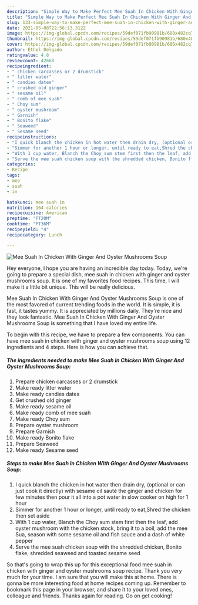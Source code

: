 ```yaml
---
description: "Simple Way to Make Perfect Mee Suah In Chicken With Ginger And Oyster Mushrooms Soup"
title: "Simple Way to Make Perfect Mee Suah In Chicken With Ginger And Oyster Mushrooms Soup"
slug: 133-simple-way-to-make-perfect-mee-suah-in-chicken-with-ginger-and-oyster-mushrooms-soup
date: 2021-05-08T22:56:13.312Z
image: https://img-global.cpcdn.com/recipes/59def071fb90981b/680x482cq70/mee-suah-in-chicken-with-ginger-and-oyster-mushrooms-soup-recipe-main-photo.jpg
thumbnail: https://img-global.cpcdn.com/recipes/59def071fb90981b/680x482cq70/mee-suah-in-chicken-with-ginger-and-oyster-mushrooms-soup-recipe-main-photo.jpg
cover: https://img-global.cpcdn.com/recipes/59def071fb90981b/680x482cq70/mee-suah-in-chicken-with-ginger-and-oyster-mushrooms-soup-recipe-main-photo.jpg
author: Ethel Delgado
ratingvalue: 4.8
reviewcount: 42668
recipeingredient:
- " chicken carcasses or 2 drumstick"
- " litter water"
- " candies dates"
- " crushed old ginger"
- " sesame oil"
- " comb of mee suah"
- " Choy sum"
- " oyster mushroom"
- " Garnish"
- " Bonito flake"
- " Seaweed"
- " Sesame seed"
recipeinstructions:
- "I quick blanch the chicken in hot water then drain dry, (optional or can just cook it directly) with sesame oil sauté the ginger and chicken for few minutes then pour it all into a pot water in slow cooker on high for 1 hour"
- "Simmer for another 1 hour or longer, until ready to eat,Shred the chicken then set aside"
- "With 1 cup water, Blanch the Choy sum stem first then the leaf, add oyster mushroom with the chicken stock, bring it to a boil, add the mee Sua, season with some sesame oil and fish sauce and a dash of white pepper"
- "Serve the mee suah chicken soup with the shredded chicken, Bonito flake, shredded seaweed and toasted sesame seed"
categories:
- Recipe
tags:
- mee
- suah
- in

katakunci: mee suah in 
nutrition: 164 calories
recipecuisine: American
preptime: "PT20M"
cooktime: "PT36M"
recipeyield: "4"
recipecategory: Lunch

---
```



![Mee Suah In Chicken With Ginger And Oyster Mushrooms Soup](https://img-global.cpcdn.com/recipes/59def071fb90981b/680x482cq70/mee-suah-in-chicken-with-ginger-and-oyster-mushrooms-soup-recipe-main-photo.jpg)

Hey everyone, I hope you are having an incredible day today. Today, we're going to prepare a special dish, mee suah in chicken with ginger and oyster mushrooms soup. It is one of my favorites food recipes. This time, I will make it a little bit unique. This will be really delicious.

Mee Suah In Chicken With Ginger And Oyster Mushrooms Soup is one of the most favored of current trending foods in the world. It is simple, it is fast, it tastes yummy. It is appreciated by millions daily. They're nice and they look fantastic. Mee Suah In Chicken With Ginger And Oyster Mushrooms Soup is something that I have loved my entire life.




To begin with this recipe, we have to prepare a few components. You can have mee suah in chicken with ginger and oyster mushrooms soup using 12 ingredients and 4 steps. Here is how you can achieve that.

<!--inarticleads1-->

##### The ingredients needed to make Mee Suah In Chicken With Ginger And Oyster Mushrooms Soup:

1. Prepare  chicken carcasses or 2 drumstick
1. Make ready  litter water
1. Make ready  candies dates
1. Get  crushed old ginger
1. Make ready  sesame oil
1. Make ready  comb of mee suah
1. Make ready  Choy sum
1. Prepare  oyster mushroom
1. Prepare  Garnish
1. Make ready  Bonito flake
1. Prepare  Seaweed
1. Make ready  Sesame seed




<!--inarticleads2-->

##### Steps to make Mee Suah In Chicken With Ginger And Oyster Mushrooms Soup:

1. I quick blanch the chicken in hot water then drain dry, (optional or can just cook it directly) with sesame oil sauté the ginger and chicken for few minutes then pour it all into a pot water in slow cooker on high for 1 hour
1. Simmer for another 1 hour or longer, until ready to eat,Shred the chicken then set aside
1. With 1 cup water, Blanch the Choy sum stem first then the leaf, add oyster mushroom with the chicken stock, bring it to a boil, add the mee Sua, season with some sesame oil and fish sauce and a dash of white pepper
1. Serve the mee suah chicken soup with the shredded chicken, Bonito flake, shredded seaweed and toasted sesame seed




So that's going to wrap this up for this exceptional food mee suah in chicken with ginger and oyster mushrooms soup recipe. Thank you very much for your time. I am sure that you will make this at home. There is gonna be more interesting food at home recipes coming up. Remember to bookmark this page in your browser, and share it to your loved ones, colleague and friends. Thanks again for reading. Go on get cooking!
